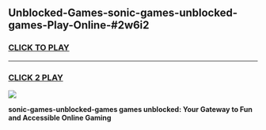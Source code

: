 
## Unblocked-Games-sonic-games-unblocked-games-Play-Online-#2w6i2
<h3>
<a href="https://premium.freeplayer.one?title=sonic-games-unblocked-games&ref=27F">CLICK TO PLAY</a></h3>
<hr>

<h3>
<a href="https://premium.freeplayer.one?title=sonic-games-unblocked-games&ref=27F">CLICK 2 PLAY</a>
  
</h3>

<a href="https://premium.freeplayer.one?title=sonic-games-unblocked-games&ref=27F"><img src="https://clearcache.store/games.png"></a>


**sonic-games-unblocked-games games unblocked: Your Gateway to Fun and Accessible Online Gaming**
